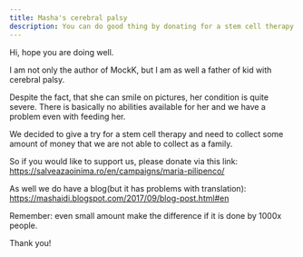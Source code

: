 ```yaml
---
title: Masha's cerebral palsy
description: You can do good thing by donating for a stem cell therapy for my kid
---
```


<div class="charitytext">
Hi, hope you are doing well. 

I am not only the author of MockK, but I am as well a father of kid with cerebral palsy.

Despite the fact, 
that she can smile on pictures, 
her condition is quite severe. 
There is basically no abilities available for her and 
we have a problem even with feeding her. 

We decided to give a try for a stem cell therapy and 
need to collect some amount of money 
that we are not able to collect as a family.

So if you would like to support us, please donate via this link: https://salveazaoinima.ro/en/campaigns/maria-pilipenco/ 

As well we do have a blog(but it has problems with translation): 
https://mashaidi.blogspot.com/2017/09/blog-post.html#en
 
Remember: even small amount make the difference if it is done by 1000x people.

Thank you!
</div>
